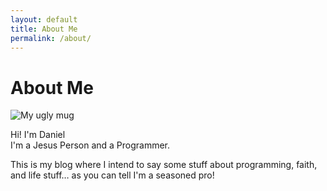 ```yaml
---
layout: default
title: About Me
permalink: /about/
---
```


<div class="post">
  <h1 class="pageTitle">About Me</h1>
  <div class="featuredImage">
    <img src="{{ '/assets/img/me.jpg' | prepend: site.baseurl }}" alt="My ugly mug" />
  </div>

  <p class="intro padded">Hi! I'm Daniel<br>I'm a Jesus Person and a Programmer.</p>
  <p>This is my blog where I intend to say some stuff about programming, faith, and life stuff&hellip; as you can tell I'm a seasoned pro!</p>
</div>
